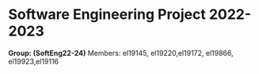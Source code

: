 # Software Engineering Project 2022-2023

**Group: (SoftEng22-24)**
Members: el19145, el19220,el19172, el19866, el19923,el19116 
  


